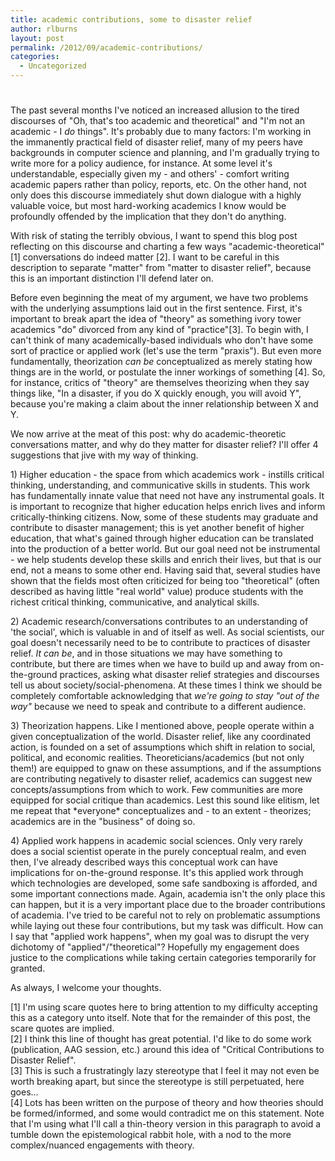 ```yaml
---
title: academic contributions, some to disaster relief
author: rlburns
layout: post
permalink: /2012/09/academic-contributions/
categories:
  - Uncategorized
---
```

# 

The past several months I've noticed an increased allusion to the tired discourses of "Oh, that's too academic and theoretical" and "I'm not an academic - I *do* things". It's probably due to many factors: I'm working in the immanently practical field of disaster relief, many of my peers have backgrounds in computer science and planning, and I'm gradually trying to write more for a policy audience, for instance. At some level it's understandable, especially given my - and others' - comfort writing academic papers rather than policy, reports, etc. On the other hand, not only does this discourse immediately shut down dialogue with a highly valuable voice, but most hard-working academics I know would be profoundly offended by the implication that they don't do anything.

With risk of stating the terribly obvious, I want to spend this blog post reflecting on this discourse and charting a few ways "academic-theoretical" \[1\] conversations do indeed matter \[2\]. I want to be careful in this description to separate "matter" from "matter to disaster relief", because this is an important distinction I'll defend later on.

Before even beginning the meat of my argument, we have two problems with the underlying assumptions laid out in the first sentence. First, it's important to break apart the idea of "theory" as something ivory tower academics "do" divorced from any kind of "practice"\[3\]. To begin with, I can't think of many academically-based individuals who don't have some sort of practice or applied work (let's use the term "praxis"). But even more fundamentally, theorization *can be* conceptualized as merely stating how things are in the world, or postulate the inner workings of something \[4\]. So, for instance, critics of "theory" are themselves theorizing when they say things like, "In a disaster, if you do X quickly enough, you will avoid Y", because you're making a claim about the inner relationship between X and Y. 

We now arrive at the meat of this post: why do academic-theoretic conversations matter, and why do they matter for disaster relief? I'll offer 4 suggestions that jive with my way of thinking.

1\) Higher education - the space from which academics work - instills critical thinking, understanding, and communicative skills in students. This work has fundamentally innate value that need not have any instrumental goals. It is important to recognize that higher education helps enrich lives and inform critically-thinking citizens. Now, some of these students may graduate and contribute to disaster management; this is yet another benefit of higher education, that what's gained through higher education can be translated into the production of a better world. But our goal need not be instrumental - we help students develop these skills and enrich their lives, but that is our end, not a means to some other end. Having said that, several studies have shown that the fields most often criticized for being too "theoretical" (often described as having little "real world" value) produce students with the richest critical thinking, communicative, and analytical skills. 

2\) Academic research/conversations contributes to an understanding of 'the social', which is valuable in and of itself as well. As social scientists, our goal doesn't necessarily need to be to contribute to practices of disaster relief. *It can be*, and in those situations we may have something to contribute, but there are times when we have to build up and away from on-the-ground practices, asking what disaster relief strategies and discourses tell us about society/social-phenomena. At these times I think we should be completely comfortable acknowledging that *we're going to stay "out of the way"* because we need to speak and contribute to a different audience.

3\) Theorization happens. Like I mentioned above, people operate within a given conceptualization of the world. Disaster relief, like any coordinated action, is founded on a set of assumptions which shift in relation to social, political, and economic realities. Theoreticians/academics (but not only them!) are equipped to gnaw on these assumptions, and if the assumptions are contributing negatively to disaster relief, academics can suggest new concepts/assumptions from which to work. Few communities are more equipped for social critique than academics. Lest this sound like elitism, let me repeat that \*everyone\* conceptualizes and - to an extent - theorizes; academics are in the "business" of doing so.

4\) Applied work happens in academic social sciences. Only very rarely does a social scientist operate in the purely conceptual realm, and even then, I've already described ways this conceptual work can have implications for on-the-ground response. It's this applied work through which technologies are developed, some safe sandboxing is afforded, and some important connections made. Again, academia isn't the only place this can happen, but it is a very important place due to the broader contributions of academia. 
I've tried to be careful not to rely on problematic assumptions while laying out these four contributions, but my task was difficult. How can I say that "applied work happens", when my goal was to disrupt the very dichotomy of "applied"/"theoretical"? Hopefully my engagement does justice to the complications while taking certain categories temporarily for granted.

As always, I welcome your thoughts.

\[1\] I'm using scare quotes here to bring attention to my difficulty accepting this as a category unto itself. Note that for the remainder of this post, the scare quotes are implied.  
\[2\] I think this line of thought has great potential. I'd like to do some work (publication, AAG session, etc.) around this idea of "Critical Contributions to Disaster Relief".  
\[3\] This is such a frustratingly lazy stereotype that I feel it may not even be worth breaking apart, but since the stereotype is still perpetuated, here goes...  
\[4\] Lots has been written on the purpose of theory and how theories should be formed/informed, and some would contradict me on this statement. Note that I'm using what I'll call a thin-theory version in this paragraph to avoid a tumble down the epistemological rabbit hole, with a nod to the more complex/nuanced engagements with theory.